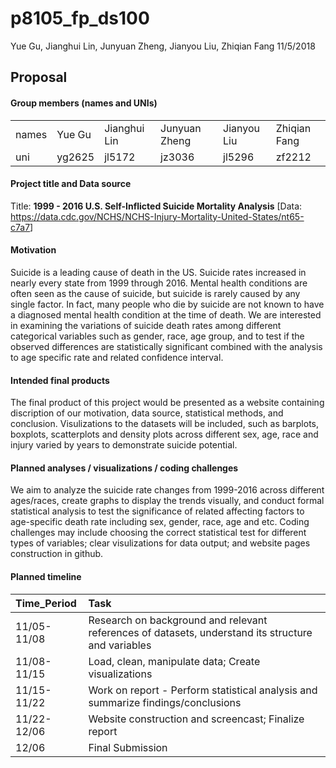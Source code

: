 p8105\_fp\_ds100
================
Yue Gu, Jianghui Lin, Junyuan Zheng, Jianyou Liu, Zhiqian Fang
11/5/2018

Proposal
--------

#### Group members (names and UNIs)

|       |        |              |               |             |              |
|:------|:-------|:-------------|:--------------|:------------|:-------------|
| names | Yue Gu | Jianghui Lin | Junyuan Zheng | Jianyou Liu | Zhiqian Fang |
| uni   | yg2625 | jl5172       | jz3036        | jl5296      | zf2212       |

#### Project title and Data source

Title: **1999 - 2016 U.S. Self-Inflicted Suicide Mortality Analysis**
\[Data: <https://data.cdc.gov/NCHS/NCHS-Injury-Mortality-United-States/nt65-c7a7>\]

#### Motivation

Suicide is a leading cause of death in the US. Suicide rates increased in nearly every state from 1999 through 2016. Mental health conditions are often seen as the cause of suicide, but suicide is rarely caused by any single factor. In fact, many people who die by suicide are not known to have a diagnosed mental health condition at the time of death. We are interested in examining the variations of suicide death rates among different categorical variables such as gender, race, age group, and to test if the observed differences are statistically significant combined with the analysis to age specific rate and related confidence interval.

#### Intended final products

The final product of this project would be presented as a website containing discription of our motivation, data source, statistical methods, and conclusion. Visulizations to the datasets will be included, such as barplots, boxplots, scatterplots and density plots across different sex, age, race and injury varied by years to demonstrate suicide potential.

#### Planned analyses / visualizations / coding challenges

We aim to analyze the suicide rate changes from 1999-2016 across different ages/races, create graphs to display the trends visually, and conduct formal statistical analysis to test the significance of related affecting factors to age-specific death rate including sex, gender, race, age and etc. Coding challenges may include choosing the correct statistical test for different types of variables; clear visulizations for data output; and website pages construction in github.

#### Planned timeline

| Time\_Period | Task                                                                                               |
|:-------------|:---------------------------------------------------------------------------------------------------|
| 11/05-11/08  | Research on background and relevant references of datasets, understand its structure and variables |
| 11/08-11/15  | Load, clean, manipulate data; Create visualizations                                                |
| 11/15-11/22  | Work on report - Perform statistical analysis and summarize findings/conclusions                   |
| 11/22-12/06  | Website construction and screencast; Finalize report                                               |
| 12/06        | Final Submission                                                                                   |
